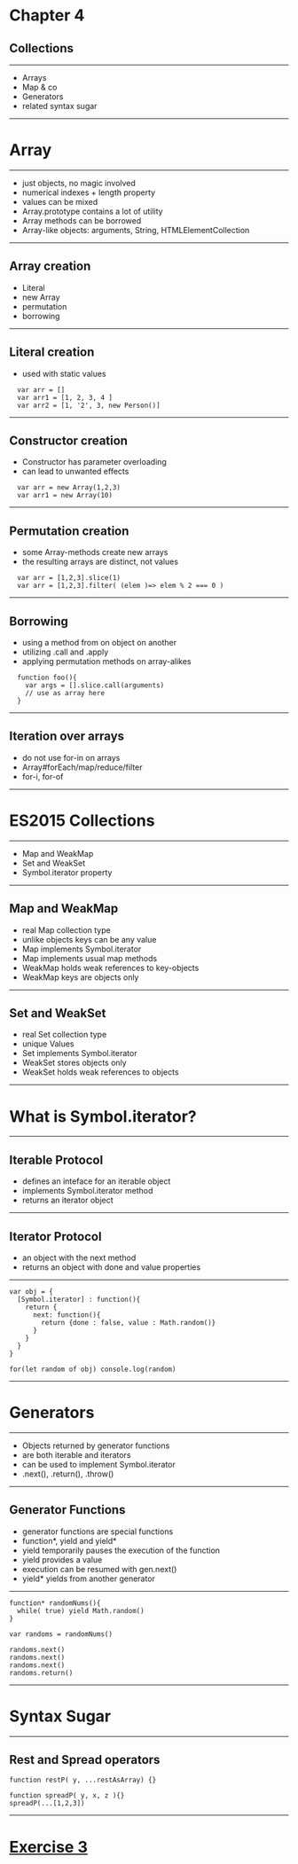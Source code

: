 # Chapter 4
## Collections
---
* Arrays
* Map & co
* Generators
* related syntax sugar

---
# Array
---

* just objects, no magic involved
* numerical indexes + length property
* values can be mixed
* Array.prototype contains a lot of utility
* Array methods can be borrowed
* Array-like objects: arguments, String, HTMLElementCollection

---

## Array creation

* Literal
* new Array
* permutation
* borrowing

---

## Literal creation

* used with static values

```
  var arr = []
  var arr1 = [1, 2, 3, 4 ]
  var arr2 = [1, '2', 3, new Person()]
```

---

## Constructor creation

* Constructor has parameter overloading
* can lead to unwanted effects

```
  var arr = new Array(1,2,3)
  var arr1 = new Array(10)
```
---

## Permutation creation

* some Array-methods create new arrays
* the resulting arrays are distinct, not values

```
  var arr = [1,2,3].slice(1)
  var arr = [1,2,3].filter( (elem )=> elem % 2 === 0 )
```

---

## Borrowing

* using a method from on object on another
* utilizing .call and .apply
* applying permutation methods on array-alikes

```
  function foo(){
    var args = [].slice.call(arguments)
    // use as array here
  }
```
---

## Iteration over arrays

* do not use for-in on arrays
* Array#forEach/map/reduce/filter
* for-i, for-of
---

# ES2015 Collections

---

* Map and WeakMap
* Set and WeakSet
* Symbol.iterator property

---

## Map and WeakMap

* real Map collection type
* unlike objects keys can be any value
* Map implements Symbol.iterator
* Map implements usual map methods
* WeakMap holds weak references to key-objects
* WeakMap keys are objects only
---
## Set and WeakSet

* real Set collection type
* unique Values
* Set implements Symbol.iterator
* WeakSet stores objects only
* WeakSet holds weak references to objects

---

# What is Symbol.iterator?

---

## Iterable Protocol

* defines an inteface for an iterable object
* implements Symbol.iterator method
* returns an iterator object

---

## Iterator Protocol

* an object with the next method
* returns an object with done and value properties

---
```
var obj = {
  [Symbol.iterator] : function(){
    return {
      next: function(){
        return {done : false, value : Math.random()}
      }
    }
  }
}

for(let random of obj) console.log(random)
```
---

# Generators
---

* Objects returned by generator functions
* are both iterable and iterators
* can be used to implement Symbol.iterator
* .next(), .return(), .throw()
---

## Generator Functions

* generator functions are special functions
* function\*, yield and yield*
* yield temporarily pauses the execution of the function
* yield provides a value
* execution can be resumed with gen.next()
* yield* yields from another generator
---
```
function* randomNums(){
  while( true) yield Math.random()
}

var randoms = randomNums()

randoms.next()
randoms.next()
randoms.next()
randoms.return()
```
---

# Syntax Sugar

---

## Rest and Spread operators

```
function restP( y, ...restAsArray) {}

function spreadP( y, x, z ){}
spreadP(...[1,2,3])
```
---

# [Exercise 3](../tasks/#/3)
